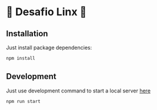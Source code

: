 # 🚀 Desafio Linx 🚀

## Installation

Just install package dependencies:

```bash
npm install
```

## Development

Just use development command to start a local server [here](http://localhost:3000/index.html)

``` bash
npm run start
```
